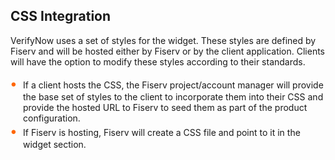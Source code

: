 ## CSS Integration

VerifyNow uses a set of styles for the widget. These styles are defined by Fiserv and will be hosted either by Fiserv or by the client application. Clients will have the option to modify these styles according to their standards.
<div class="card-body">
<ul>
<li>If a client hosts the CSS, the Fiserv project/account manager will provide the base set of styles to the client to incorporate them into their CSS and provide the hosted URL to Fiserv to seed them as part of the product configuration.</li>

<li>If Fiserv is hosting, Fiserv will create a CSS file and point to it in the widget section.</li>
</ul>
</div>


<style>
    .card-body ul {
        list-style: none;
        padding-left: 20px;
    }
    .card-body ul li::before {
        content: "\2022";
        font-size: 1.5em;
        color: #f60;
        display: inline-block;
        width: 1em;
        margin-left: -1em;
    }
</style>
